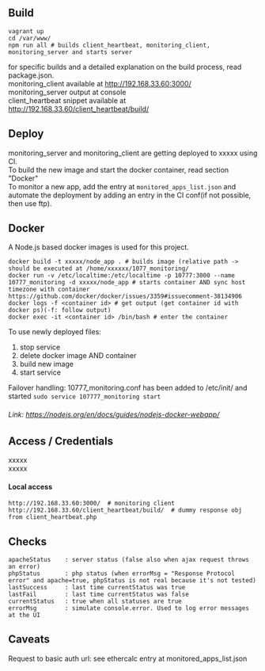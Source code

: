 ## Build
```
vagrant up
cd /var/www/
npm run all # builds client_heartbeat, monitoring_client, monitoring_server and starts server
```
for specific builds and a detailed explanation on the build process, read package.json.   
monitoring_client available at http://192.168.33.60:3000/  
monitoring_server output at console  
client_heartbeat snippet available at http://192.168.33.60/client_heartbeat/build/

## Deploy
monitoring_server and monitoring_client are getting deployed to xxxxx using CI.  
To build the new image and start the docker container, read section "Docker"   
To monitor a new app, add the entry at `monitored_apps_list.json` and automate the deployment by adding an entry in the CI conf(if not possible, then use ftp).

## Docker
A Node.js based docker images is used for this project.
```
docker build -t xxxxx/node_app . # builds image (relative path -> should be executed at /home/xxxxxx/1077_monitoring/
docker run -v /etc/localtime:/etc/localtime -p 10777:3000 --name 10777_monitoring -d xxxxx/node_app # starts container AND sync host timezone with container https://github.com/docker/docker/issues/3359#issuecomment-38134906
docker logs -f <container id> # get output (get container id with docker ps)(-f: follow output)
docker exec -it <container id> /bin/bash # enter the container
```
To use newly deployed files:
1. stop service
2. delete docker image AND container
3. build new image
4. start service

Failover handling: 10777_monitoring.conf has been added to /etc/init/ and started `sudo service 107777_monitoring start`
###### Link: https://nodejs.org/en/docs/guides/nodejs-docker-webapp/

## Access / Credentials
xxxxx   
xxxxx
#### Local access
```
http://192.168.33.60:3000/  # monitoring client
http://192.168.33.60/client_heartbeat/build/  # dummy response obj from client_heartbeat.php
```

## Checks
```
apacheStatus    : server status (false also when ajax request throws an error)
phpStatus       : php status (when errorMsg = "Response Protocol error" and apache=true, phpStatus is not real because it's not tested)
lastSuccess     : last time currentStatus was true
lastFail        : last time currentStatus was false
currentStatus   : true when all statuses are true
errorMsg        : simulate console.error. Used to log error messages at the UI
```
## Caveats
Request to basic auth url: see ethercalc entry at monitored_apps_list.json